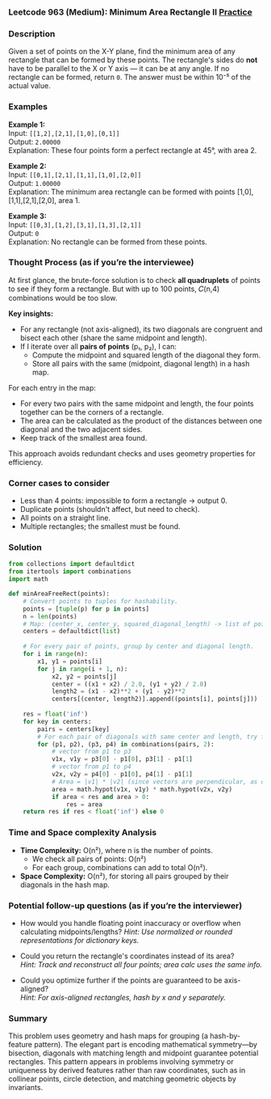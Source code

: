 ### Leetcode 963 (Medium): Minimum Area Rectangle II [Practice](https://leetcode.com/problems/minimum-area-rectangle-ii)

### Description  
Given a set of points on the X-Y plane, find the minimum area of any rectangle that can be formed by these points. The rectangle's sides do **not** have to be parallel to the X or Y axis ― it can be at any angle. If no rectangle can be formed, return `0`. The answer must be within 10⁻⁵ of the actual value.

### Examples  

**Example 1:**  
Input: `[[1,2],[2,1],[1,0],[0,1]]`  
Output: `2.00000`  
Explanation: These four points form a perfect rectangle at 45°, with area 2.

**Example 2:**  
Input: `[[0,1],[2,1],[1,1],[1,0],[2,0]]`  
Output: `1.00000`  
Explanation: The minimum area rectangle can be formed with points [1,0],[1,1],[2,1],[2,0], area 1.

**Example 3:**  
Input: `[[0,3],[1,2],[3,1],[1,3],[2,1]]`  
Output: `0`  
Explanation: No rectangle can be formed from these points.

### Thought Process (as if you’re the interviewee)  
At first glance, the brute-force solution is to check **all quadruplets** of points to see if they form a rectangle. But with up to 100 points, 𝐶(n,4) combinations would be too slow.

**Key insights:**
- For any rectangle (not axis-aligned), its two diagonals are congruent and bisect each other (share the same midpoint and length).
- If I iterate over all **pairs of points** (p₁, p₂), I can:
  - Compute the midpoint and squared length of the diagonal they form.
  - Store all pairs with the same (midpoint, diagonal length) in a hash map.

For each entry in the map:
- For every two pairs with the same midpoint and length, the four points together can be the corners of a rectangle.
- The area can be calculated as the product of the distances between one diagonal and the two adjacent sides.
- Keep track of the smallest area found.

This approach avoids redundant checks and uses geometry properties for efficiency.

### Corner cases to consider  
- Less than 4 points: impossible to form a rectangle → output 0.
- Duplicate points (shouldn't affect, but need to check).
- All points on a straight line.
- Multiple rectangles; the smallest must be found.

### Solution

```python
from collections import defaultdict
from itertools import combinations
import math

def minAreaFreeRect(points):
    # Convert points to tuples for hashability.
    points = [tuple(p) for p in points]
    n = len(points)
    # Map: (center_x, center_y, squared_diagonal_length) -> list of point pairs
    centers = defaultdict(list)
    
    # For every pair of points, group by center and diagonal length.
    for i in range(n):
        x1, y1 = points[i]
        for j in range(i + 1, n):
            x2, y2 = points[j]
            center = ((x1 + x2) / 2.0, (y1 + y2) / 2.0)
            length2 = (x1 - x2)**2 + (y1 - y2)**2
            centers[(center, length2)].append((points[i], points[j]))
    
    res = float('inf')
    for key in centers:
        pairs = centers[key]
        # For each pair of diagonals with same center and length, try forming rectangle
        for (p1, p2), (p3, p4) in combinations(pairs, 2):
            # vector from p1 to p3
            v1x, v1y = p3[0] - p1[0], p3[1] - p1[1]
            # vector from p1 to p4
            v2x, v2y = p4[0] - p1[0], p4[1] - p1[1]
            # Area = |v1| * |v2| (since vectors are perpendicular, as diagonals bisect)
            area = math.hypot(v1x, v1y) * math.hypot(v2x, v2y)
            if area < res and area > 0:
                res = area
    return res if res < float('inf') else 0
```

### Time and Space complexity Analysis  

- **Time Complexity:** O(n²), where n is the number of points.  
  - We check all pairs of points: O(n²)
  - For each group, combinations can add to total O(n²).
- **Space Complexity:** O(n²), for storing all pairs grouped by their diagonals in the hash map.

### Potential follow-up questions (as if you’re the interviewer)  

- How would you handle floating point inaccuracy or overflow when calculating midpoints/lengths?
  *Hint: Use normalized or rounded representations for dictionary keys.*

- Could you return the rectangle's coordinates instead of its area?  
  *Hint: Track and reconstruct all four points; area calc uses the same info.*

- Could you optimize further if the points are guaranteed to be axis-aligned?  
  *Hint: For axis-aligned rectangles, hash by x and y separately.*

### Summary
This problem uses geometry and hash maps for grouping (a hash-by-feature pattern). The elegant part is encoding mathematical symmetry―by bisection, diagonals with matching length and midpoint guarantee potential rectangles. This pattern appears in problems involving symmetry or uniqueness by derived features rather than raw coordinates, such as in collinear points, circle detection, and matching geometric objects by invariants.